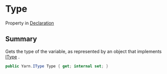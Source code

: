 # Type

Property in [Declaration](yarn.compiler.declaration.md)

## Summary

Gets the type of the variable, as represented by an object that implements [IType](yarn.itype.md) .

```csharp
public Yarn.IType Type { get; internal set; }
```
